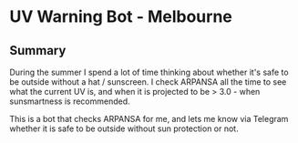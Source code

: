 # UV Warning Bot - Melbourne

## Summary
During the summer I spend a lot of time thinking about whether it's safe to be outside without a hat / sunscreen. I check ARPANSA all the time to see what the current UV is, and when it is projected to be > 3.0 - when sunsmartness is recommended.

This is a bot that checks ARPANSA for me, and lets me know via Telegram whether it is safe to be outside without sun protection or not.